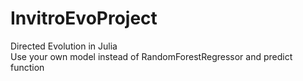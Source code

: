 # InvitroEvoProject

Directed Evolution in Julia  
Use your own model instead of RandomForestRegressor and predict function